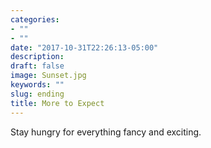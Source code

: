 ```yaml
---
categories:
- ""
- ""
date: "2017-10-31T22:26:13-05:00"
description: 
draft: false
image: Sunset.jpg
keywords: ""
slug: ending
title: More to Expect
---
```

Stay hungry for everything fancy and exciting.